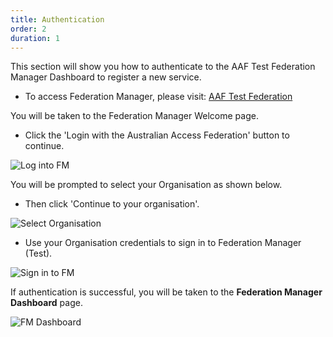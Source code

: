 ```yaml
---
title: Authentication
order: 2
duration: 1
---
```


This section will show you how to authenticate to the AAF Test Federation Manager Dashboard to register a new service.

- To access Federation Manager, please visit: [AAF Test Federation](https://manager.test.aaf.edu.au)

You will be taken to the Federation Manager Welcome page.

- Click the 'Login with the Australian Access Federation' button to continue.

![Log into FM](/assets/images/log-into-federation-manager/FM-login.png)


You will be prompted to select your Organisation as shown below.

- Then click 'Continue to your organisation'.

![Select Organisation](/assets/images/log-into-federation-manager/sign-in-to-org-FM.png)

- Use your Organisation credentials to sign in to Federation Manager (Test).

![Sign in to FM](/assets/images/log-into-federation-manager/sign-in-to-FM.png)

If authentication is successful, you will be taken to the **Federation Manager Dashboard** page.

![FM Dashboard](/assets/images/log-into-federation-manager/FM-dashboard.png)
